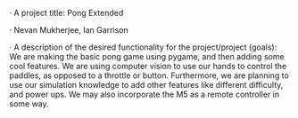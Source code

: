 · A project title: Pong Extended

· Nevan Mukherjee, Ian Garrison

· A description of the desired functionality for the project/project (goals):
We are making the basic pong game using pygame, and then adding some cool features. We are using computer vision to 
use our hands to control the paddles, as opposed to a throttle or button. Furthermore, we are planning
to use our simulation knowledge to add other features like different difficulty, and power ups. We may also
incorporate the M5 as a remote controller in some way. 
